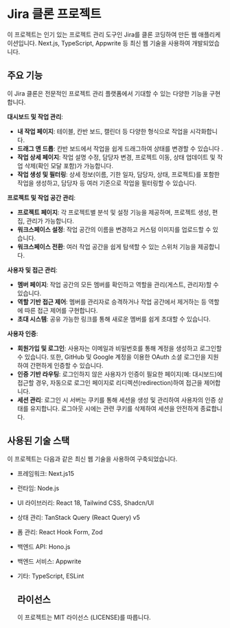 # Jira 클론 프로젝트

이 프로젝트는 인기 있는 프로젝트 관리 도구인 Jira를 클론 코딩하여 만든 웹 애플리케이션입니다. 
Next.js, TypeScript, Appwrite 등 최신 웹 기술을 사용하여 개발되었습니다.


## 주요 기능

이 Jira 클론은 전문적인 프로젝트 관리 플랫폼에서 기대할 수 있는 다양한 기능을 구현합니다.

**대시보드 및 작업 관리**:
- **내 작업 페이지**: 테이블, 칸반 보드, 캘린더 등 다양한 형식으로 작업을 시각화합니다.
- **드래그 앤 드롭**: 칸반 보드에서 작업을 쉽게 드래그하여 상태를 변경할 수 있습니다 .
- **작업 상세 페이지**: 작업 설명 수정, 담당자 변경, 프로젝트 이동, 상태 업데이트 및 작업 삭제(확인 모달 포함)가 가능합니다.
- **작업 생성 및 필터링**: 상세 정보(이름, 기한 일자, 담당자, 상태, 프로젝트)를 포함한 작업을 생성하고, 담당자 등 여러 기준으로 작업을 필터링할 수 있습니다.

**프로젝트 및 작업 공간 관리**:
- **프로젝트 페이지**: 각 프로젝트별 분석 및 설정 기능을 제공하며, 프로젝트 생성, 편집, 관리가 가능합니다.
- **워크스페이스 설정**: 작업 공간의 이름을 변경하고 커스텀 이미지를 업로드할 수 있습니다.
- **워크스페이스 전환**: 여러 작업 공간을 쉽게 탐색할 수 있는 스위처 기능을 제공합니다.

**사용자 및 접근 관리**:
- **멤버 페이지**: 작업 공간의 모든 멤버를 확인하고 역할을 관리(게스트, 관리자)할 수 있습니다.
- **역할 기반 접근 제어**: 멤버를 관리자로 승격하거나 작업 공간에서 제거하는 등 역할에 따른 접근 제어를 구현합니다.
- **초대 시스템**: 공유 가능한 링크를 통해 새로운 멤버를 쉽게 초대할 수 있습니다.

**사용자 인증**:
- **회원가입 및 로그인**: 사용자는 이메일과 비밀번호를 통해 계정을 생성하고 로그인할 수 있습니다. 
또한, GitHub 및 Google 계정을 이용한 OAuth 소셜 로그인을 지원하여 간편하게 인증할 수 있습니다.
- **인증 기반 라우팅**: 로그인하지 않은 사용자가 인증이 필요한 페이지(예: 대시보드)에 접근할 경우, 자동으로 로그인 페이지로 리디렉션(redirection)하여 접근을 제어합니다.
- **세션 관리**: 로그인 시 서버는 쿠키를 통해 세션을 생성 및 관리하여 사용자의 인증 상태를 유지합니다. 
로그아웃 시에는 관련 쿠키를 삭제하여 세션을 안전하게 종료합니다.

## 사용된 기술 스택

이 프로젝트는 다음과 같은 최신 웹 기술을 사용하여 구축되었습니다.

- 프레임워크: Next.js15
- 런타임: Node.js
- UI 라이브러리: React 18, Tailwind CSS, Shadcn/UI
- 상태 관리: TanStack Query (React Query) v5
- 폼 관리: React Hook Form, Zod
- 백엔드 API: Hono.js
- 백엔드 서비스: Appwrite
- 기타: TypeScript, ESLint

  ## 라이선스

  이 프로젝트는 MIT 라이선스 (LICENSE)를 따릅니다.